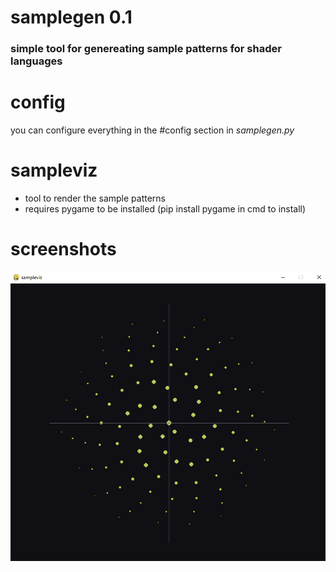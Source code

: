 # samplegen 0.1
### simple tool for genereating sample patterns for shader languages

# config
you can configure everything in the #config section in *samplegen.py*

# sampleviz
- tool to render the sample patterns
- requires pygame to be installed (pip install pygame in cmd to install)

# screenshots
![GitHub Logo](/Screenshot_62.png)
